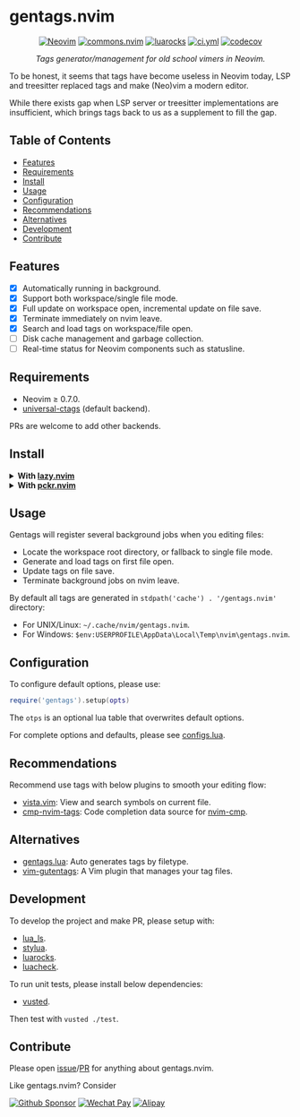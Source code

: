<!-- markdownlint-disable MD001 MD013 MD034 MD033 MD051 -->

# gentags.nvim

<p align="center">
<a href="https://github.com/neovim/neovim/releases/v0.7.0"><img alt="Neovim" src="https://img.shields.io/badge/Neovim-v0.7+-57A143?logo=neovim&logoColor=57A143" /></a>
<a href="https://github.com/linrongbin16/commons.nvim"><img alt="commons.nvim" src="https://custom-icon-badges.demolab.com/badge/Powered_by-commons.nvim-teal?logo=heart&logoColor=fff&labelColor=deeppink" /></a>
<a href="https://luarocks.org/modules/linrongbin16/gentags.nvim"><img alt="luarocks" src="https://custom-icon-badges.demolab.com/luarocks/v/linrongbin16/gentags.nvim?label=LuaRocks&labelColor=063B70&logo=tag&logoColor=fff&color=blue" /></a>
<a href="https://github.com/linrongbin16/gentags.nvim/actions/workflows/ci.yml"><img alt="ci.yml" src="https://img.shields.io/github/actions/workflow/status/linrongbin16/gentags.nvim/ci.yml?label=GitHub%20CI&labelColor=181717&logo=github&logoColor=fff" /></a>
<a href="https://app.codecov.io/github/linrongbin16/gentags.nvim"><img alt="codecov" src="https://img.shields.io/codecov/c/github/linrongbin16/gentags.nvim?logo=codecov&logoColor=F01F7A&label=Codecov" /></a>
</p>

<p align="center"><i>
Tags generator/management for old school vimers in Neovim.
</i></p>

To be honest, it seems that tags have become useless in Neovim today, LSP and treesitter replaced tags and make (Neo)vim a modern editor.

While there exists gap when LSP server or treesitter implementations are insufficient, which brings tags back to us as a supplement to fill the gap.

## Table of Contents

- [Features](#features)
- [Requirements](#requirements)
- [Install](#install)
- [Usage](#usage)
- [Configuration](#configuration)
- [Recommendations](#recommendations)
- [Alternatives](#alternatives)
- [Development](#development)
- [Contribute](#contribute)

## Features

- [x] Automatically running in background.
- [x] Support both workspace/single file mode.
- [x] Full update on workspace open, incremental update on file save.
- [x] Terminate immediately on nvim leave.
- [x] Search and load tags on workspace/file open.
- [ ] Disk cache management and garbage collection.
- [ ] Real-time status for Neovim components such as statusline.

## Requirements

- Neovim &ge; 0.7.0.
- [universal-ctags](https://github.com/universal-ctags/ctags) (default backend).

PRs are welcome to add other backends.

## Install

<details>
<summary><b>With <a href="https://github.com/folke/lazy.nvim">lazy.nvim</a></b></summary>

```lua
require("lazy").setup({
  {
    "linrongbin16/gentags.nvim",
    config = function()
      require('gentags').setup()
    end,
  },
})
```

</details>

<details>
<summary><b>With <a href="https://github.com/lewis6991/pckr.nvim">pckr.nvim</a></b></summary>

```lua
require("pckr").add({
  {
    "linrongbin16/gentags.nvim",
    config = function()
      require("gentags").setup()
    end,
  },
})
```

</details>

## Usage

Gentags will register several background jobs when you editing files:

- Locate the workspace root directory, or fallback to single file mode.
- Generate and load tags on first file open.
- Update tags on file save.
- Terminate background jobs on nvim leave.

By default all tags are generated in `stdpath('cache') . '/gentags.nvim'` directory:

- For UNIX/Linux: `~/.cache/nvim/gentags.nvim`.
- For Windows: `$env:USERPROFILE\AppData\Local\Temp\nvim\gentags.nvim`.

## Configuration

To configure default options, please use:

```lua
require('gentags').setup(opts)
```

The `otps` is an optional lua table that overwrites default options.

For complete options and defaults, please see [configs.lua](https://github.com/linrongbin16/gentags.nvim/tree/main/lua/gentags/configs.lua).

## Recommendations

Recommend use tags with below plugins to smooth your editing flow:

- [vista.vim](https://github.com/liuchengxu/vista.vim): View and search symbols on current file.
- [cmp-nvim-tags](https://github.com/quangnguyen30192/cmp-nvim-tags): Code completion data source for [nvim-cmp](https://github.com/hrsh7th/nvim-cmp).

## Alternatives

- [gentags.lua](https://github.com/JMarkin/gentags.lua): Auto generates tags by filetype.
- [vim-gutentags](https://github.com/ludovicchabant/vim-gutentags): A Vim plugin that manages your tag files.

## Development

To develop the project and make PR, please setup with:

- [lua_ls](https://github.com/LuaLS/lua-language-server).
- [stylua](https://github.com/JohnnyMorganz/StyLua).
- [luarocks](https://luarocks.org/).
- [luacheck](https://github.com/mpeterv/luacheck).

To run unit tests, please install below dependencies:

- [vusted](https://github.com/notomo/vusted).

Then test with `vusted ./test`.

## Contribute

Please open [issue](https://github.com/linrongbin16/gentags.nvim/issues)/[PR](https://github.com/linrongbin16/gentags.nvim/pulls) for anything about gentags.nvim.

Like gentags.nvim? Consider

[![Github Sponsor](https://img.shields.io/badge/-Sponsor%20Me%20on%20Github-magenta?logo=github&logoColor=white)](https://github.com/sponsors/linrongbin16)
[![Wechat Pay](https://img.shields.io/badge/-Tip%20Me%20on%20WeChat-brightgreen?logo=wechat&logoColor=white)](https://github.com/linrongbin16/lin.nvim/wiki/Sponsor)
[![Alipay](https://img.shields.io/badge/-Tip%20Me%20on%20Alipay-blue?logo=alipay&logoColor=white)](https://github.com/linrongbin16/lin.nvim/wiki/Sponsor)
